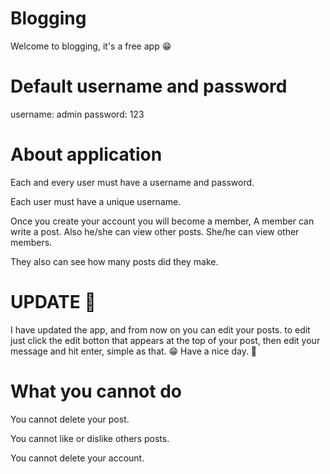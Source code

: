 # Blogging
Welcome to blogging, it's a free app 😁

# Default username and password
username: admin password: 123

# About application 
Each and every user must have a username and password.

Each user must have a unique username.

Once you create your account you will become a member,
A member can write a post. Also he/she can view other posts. She/he can view other members. 

They also can see how many posts did they make.

# UPDATE 🥳
I have updated the app, and from now on you can edit your posts.
to edit just click the edit botton that appears at the top of your post, then edit your message and hit enter,
simple as that. 😁 Have a nice day. 🥰

# What you cannot do
You cannot delete your post.

You cannot like or dislike others posts.

You cannot delete your account.




